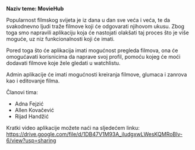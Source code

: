 **Naziv teme: MovieHub**

Popularnost filmskog svijeta je iz dana u dan sve veća i veća, te da svakodnevno ljudi traže filmove koji će odgovarati njihovom ukusu. Zbog toga smo napravili aplikaciju koja će nastojati olakšati taj proces što je više moguće, uz niz funkcionalnosti koji će imati. 

Pored toga što će aplikacija imati mogućnost pregleda filmova, ona će omogućavati korisnicima da naprave svoj profil, pomoću kojeg će moći dodavati filmove koje žele gledati u  watchlistu.

Admin aplikacije će imati mogućnosti kreiranja filmove, glumaca i zanrova kao i editovanje filma.

Članovi tima:
- Adna Fejzić
- Allen Kovačević
- Rijad Handžić

Kratki video aplikacije možete naći na sljedećem linku:
https://drive.google.com/file/d/1DB47V1M93A_iludgxwLWesKQMRoBlv-6/view?usp=sharing
